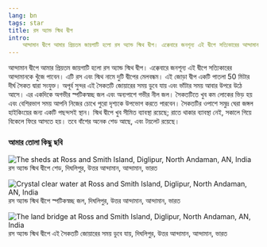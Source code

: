```yaml
---
lang: bn
tags: star
title: রস অ্যান্ড স্মিথ দ্বীপ
intro:
    আন্দামান দ্বীপে আমার প্রিয়তম জায়গাটি হলো রস অ্যান্ড স্মিথ দ্বীপ। এক্কেবারে জনশূন্য এই দ্বীপে সত্যিকারের আন্দামানকে খুঁজে পাবেন। এটি রস এবং স্মিথ নামে দুটি দ্বীপের মেলবন্ধম। এই জোড়া দ্বীপ একটি পাতলা 50 মিটার দীর্ঘ সৈকত দ্বারা সংযুক্ত। অপূর্ব সুন্দর এই সৈকতটি জোয়ারের সময় ডুবে যায় এবং ভাঁটার সময় আবার উপরে উঠে আসে। এর একদিকে অগভীর স্পটিকস্বচ্ছ জল এবং অন্যপাশে গভীর নীল জল। সৈকতটিতে খুব কম লোকের ভিড় হয় এবং বেশিরভাগ সময় আপনি নিজের চোখে পুরো দৃশ্যকে উপভোগ করতে পারবেন। সৈকতটির ওপাশে সমুদ্র ঘেরা জঙ্গল হাইকিংয়ের জন্য একটি পছন্দসই স্থান। স্মিথ দ্বীপে খুব সীমিত ব্যাবস্থা রয়েছে; রাতে থাকার ব্যাবস্থা নেই, সকালে গিয়ে বিকেলে ফিরে আসতে হয়। তবে বাঁশের অনেক শেড আছে, এবং টয়লেট রয়েছে।
---
```


আন্দামান দ্বীপে আমার প্রিয়তম জায়গাটি হলো রস অ্যান্ড স্মিথ দ্বীপ। এক্কেবারে জনশূন্য এই দ্বীপে সত্যিকারের আন্দামানকে খুঁজে পাবেন। এটি রস এবং স্মিথ নামে দুটি দ্বীপের মেলবন্ধম। এই জোড়া দ্বীপ একটি পাতলা 50 মিটার দীর্ঘ সৈকত দ্বারা সংযুক্ত। অপূর্ব সুন্দর এই সৈকতটি জোয়ারের সময় ডুবে যায় এবং ভাঁটার সময় আবার উপরে উঠে আসে। এর একদিকে অগভীর স্পটিকস্বচ্ছ জল এবং অন্যপাশে গভীর নীল জল। সৈকতটিতে খুব কম লোকের ভিড় হয় এবং বেশিরভাগ সময় আপনি নিজের চোখে পুরো দৃশ্যকে উপভোগ করতে পারবেন। সৈকতটির ওপাশে সমুদ্র ঘেরা জঙ্গল হাইকিংয়ের জন্য একটি পছন্দসই স্থান। স্মিথ দ্বীপে খুব সীমিত ব্যাবস্থা রয়েছে; রাতে থাকার ব্যাবস্থা নেই, সকালে গিয়ে বিকেলে ফিরে আসতে হয়। তবে বাঁশের অনেক শেড আছে, এবং টয়লেট রয়েছে।


### আমার তোলা কিছু ছবি

![The sheds at Ross and Smith Island, Diglipur, North Andaman, AN, India](https://lh3.googleusercontent.com/6F0uxJBsVMgQByeBM4sjbbyPo-Bq6OfgZfxbdX11cVIcN4sJNvjzfyyH-34ft4e9SfO5TqXmrUNZTa-fsAHeRPpZ9y2-vZjajKQMhoU2lAExVXTIptE2wCx2HLtLF1irIMiDJmoxgIgTjbmoi3xUqA79BvSVjYsiC-qubooAeLB_bRKnpVVmfqp09Eu5ZuTYJk4ufoILZ-r1w4tpxXJRDgZBAxkwxka7UmIvE8hz41NkSRI3RseThdxMFdxfaLfMMH04SVe6oakQANvi6okwLXOguMjr1HZqSlBOPAnkc4Uq6Lr_z3cuVERNPACypSB7-yQjyaaUHtGGwKRfrAoAHMEvv0zeENYPRbFEqOS_3lQM6KLxg5reESBRNyLm62Obfm-D3WRx65AcFK_brbMNrKxh2mJm2SDLCQTUFLzq07TeC7RJJGnfLkwHlwtwScg3MqrMgC0NlcIeXJ7iwcNEcaTzVIPyRAGs3PomDSQLYdbEq2XxJntBie3Tcu6dq9kHDMp-8VDxqUAwSAxiPy2xHb12wbZYoTgsG9T435LJUn3qMMdcR0JunOrtyx1VLEVretKcBGxt0gUP8UZMTNLVEVh_-0_BP-XRXHJd10VH=w1024-h768-no)
রস অ্যান্ড স্মিথ দ্বীপে শেড, দিঘলিপুর, উত্তর আন্দামান, আন্দামান, ভারত


![Crystal clear water at Ross and Smith Island, Diglipur, North Andaman, AN, India](https://lh3.googleusercontent.com/m_e6VDLHw2Y6iULJqtZinrs2RMd-p6FT2htaKwMZXFtpxh6dBPZLpVAkrf0yCy0fyAAeoOcKwUZLtWS80zVsyLVryHXC_fQHqzztu3bpmGp4FxHGkyFE7ByYkNrODLdDHFx96U2ot1IOkXYT7YjGZWL6j0e6_UiOIkk2ac0t_wqifJtfOQekw388p4_qguTjvX3jatDLtxMkvZTO1Paly0jXdEUHLWiF-rZ9A95UyvWgBAVn5i4XbLE_9mlbRGdQeIWYxqMVS7AgXJmoArO1urBQ0ReUGawAwObKzdNB2XrYA-LRik0-3JAIAkz6umG7aiZGecOVgzGUDb-treQesLbo0Edaut_ZbV9szqtwlvK-gMk_qQtejDYPyisKnXRT7ZRwGwvhBR_XYI7DIyG-FiOrVXKcSO2o1BJ9Ta1plZP_X8ob7DCMzCXF2RU5gkZLE7Z8AcMAz-zU8gT0wtlybq5YkVlBo3nlDxcf8tiOfBWUyRoL1DYXUKtzkSa6M1jauv2KLWt74nKrR_szNEw20f_gEgXmuQcDVfAb01_3bUMUjXpgJ9G4Bzj0GghmbT0Nj24ONmz0VQo5VVjR35H4nHVVYNxhZCJ7zwBloiE-=w1024-h768-no)
রস অ্যান্ড স্মিথ দ্বীপে স্পটিকস্বচ্ছ জল, দিঘলিপুর, উত্তর আন্দামান, আন্দামান, ভারত


![The land bridge at Ross and Smith Island, Diglipur, North Andaman, AN, India](https://lh3.googleusercontent.com/PLwshQNvspHbDSkuU2zHtvlKO68-aOERfGpS-bu7mm1DZ3FdoJtoVe4q6aEQlDPAbYFQ58JGRs_KXZwXeRaLw7UzOnMNiw-JzBqJCthtdyoFwXqXXIOA1XaVIr6BIs-sylKtfSs0uqJo7-vlZZxYKd6IOGn3_vLaW8epfqZyEgKG9-d3EnvZx4n4G4cx0pG9TOu10q6towjI_ZO4HCKeJXg-ddI9oaDdZU6Znl7OMqYlTRNEWF5HE-J2k9wBjZ4NUfSA6IqXNwNCH3dgKdtwf91vtPU3_iZ-YZnHIj5TrczTOvI4el6Y0CFuMGmjWHYx7lzGx1TnHrMThWINamC7gHWFGD93zdfDKlGFIetfS1W7bHKz9GEmzPK3kS9085cUO3GqtaExsA1AZi8E6kJPggK09DYOA1hdw1B2WUj3lDSyfd70tV4mIFQeMWTQ3O5v4JdR1WMp1K833wIDHH0ebsGChktvZBlturm5TgZBm1uD8DhYw-02-f3NO4BIfEZWmzzmQdvDtm4oxzU-ru-seyD4nrzZDuqdpBSDJ8ciyxRCvJY2fdIEdfcd10sMWTh1kItuQ_9wy0bNxs8Hs38J5pyQVqisIm82kcquamws=w1024-h768-no)
রস অ্যান্ড স্মিথ দ্বীপে এই সৈকতটি জোয়ারের সময় ডুবে যায়, দিঘলিপুর, উত্তর আন্দামান, আন্দামান, ভারত